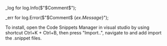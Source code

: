 _log for log.Info($"$Comment$");

_err for log.Error($"$Comment$ {$ex.Message$}");


To install, open the Code Snippets Manager in visual studio by using shortcut Ctrl+K + Ctrl+B, then press "Import..", navigate to and add import the .snippet files.
